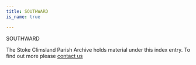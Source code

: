 ```yaml
---
title: SOUTHWARD
is_name: true

---
```


SOUTHWARD


The Stoke Climsland Parish Archive holds material under this index entry. To find out more please [contact us](/contact/)
